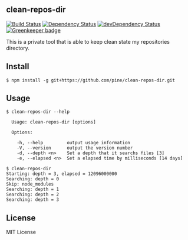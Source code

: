 clean-repos-dir
---------------

[![Build Status](https://travis-ci.org/pine/clean-repos-dir.svg?branch=master)](https://travis-ci.org/pine/clean-repos-dir)
[![Dependency Status](https://david-dm.org/pine/clean-repos-dir.svg)](https://david-dm.org/pine/clean-repos-dir)
[![devDependency Status](https://david-dm.org/pine/clean-repos-dir/dev-status.svg)](https://david-dm.org/pine/clean-repos-dir#info=devDependencies) [![Greenkeeper badge](https://badges.greenkeeper.io/pine/clean-repos-dir.svg)](https://greenkeeper.io/)

This is a private tool that is able to keep clean state  my repositories directory.

## Install

```
$ npm install -g git+https://github.com/pine/clean-repos-dir.git
```

## Usage

```
$ clean-repos-dir --help

  Usage: clean-repos-dir [options]

  Options:

    -h, --help         output usage information
    -V, --version      output the version number
    -d, --depth <n>    Set a depth that it searchs files [3]
    -e, --elapsed <n>  Set a elapsed time by milliseconds [14 days]

$ clean-repos-dir
Starting: depth = 3, elapsed = 12096000000
Searching: depth = 0
Skip: node_modules
Searching: depth = 1
Searching: depth = 2
Searching: depth = 3
```

## License
MIT License
